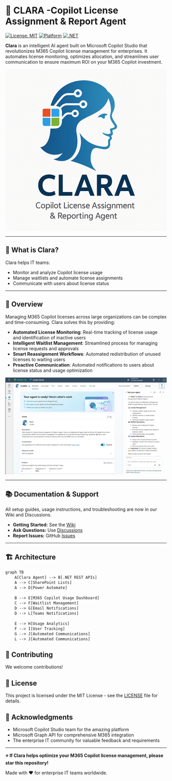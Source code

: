 # 👧 CLARA -Copilot License Assignment & Report Agent

[![License: MIT](https://img.shields.io/badge/License-MIT-yellow.svg)](https://opensource.org/licenses/MIT)
[![Platform](https://img.shields.io/badge/Platform-Microsoft%20Copilot%20Studio-blue)](https://copilotstudio.microsoft.com/)
[![.NET](https://img.shields.io/badge/.NET-REST%20API-purple)](https://dotnet.microsoft.com/)

**Clara** is an intelligent AI agent built on Microsoft Copilot Studio that revolutionizes M365 Copilot license management for enterprises. It automates license monitoring, optimizes allocation, and streamlines user communication to ensure maximum ROI on your M365 Copilot investment.

![](images/Clara_smaller.png)

---

## 🚀 What is Clara?

Clara helps IT teams:
- Monitor and analyze Copilot license usage
- Manage waitlists and automate license assignments
- Communicate with users about license status

---
## 🎯 Overview

Managing M365 Copilot licenses across large organizations can be complex and time-consuming. Clara solves this by providing:

- **Automated License Monitoring**: Real-time tracking of license usage and identification of inactive users
- **Intelligent Waitlist Management**: Streamlined process for managing license requests and approvals
- **Smart Reassignment Workflows**: Automated redistribution of unused licenses to waiting users
- **Proactive Communication**: Automated notifications to users about license status and usage optimization

![](images/clara_overview.png)

---
## 📚 Documentation & Support

All setup guides, usage instructions, and troubleshooting are now in our Wiki and Discussions.

- **Getting Started:** See the [Wiki](https://github.com/luishdemetrio/clara-copilot-agent/wiki)
- **Ask Questions:** Use [Discussions](https://github.com/luishdemetrio/clara-copilot-agent/discussions)
- **Report Issues:** GitHub [Issues](https://github.com/luishdemetrio/clara-copilot-agent/issues)

---


## 🏗 Architecture

```mermaid
graph TB
    A[Clara Agent] --> B[.NET REST APIs]
    A --> C[SharePoint Lists]
    A --> D[Power Automate]
    
    B --> E[M365 Copilot Usage Dashboard]
    C --> F[Waitlist Management]
    D --> G[Email Notifications]
    D --> L[Teams Notifications]
    
    E --> H[Usage Analytics]
    F --> I[User Tracking]
    G --> J[Automated Communications]
    L --> J[Automated Communications]
```


## 🤝 Contributing

We welcome contributions!

## 📄 License

This project is licensed under the MIT License - see the [LICENSE](https://opensource.org/license/MIT) file for details.

## 🌟 Acknowledgments

- Microsoft Copilot Studio team for the amazing platform
- Microsoft Graph API for comprehensive M365 integration
- The enterprise IT community for valuable feedback and requirements

---

**⭐ If Clara helps optimize your M365 Copilot license management, please star this repository!**

Made with ❤️ for enterprise IT teams worldwide.




